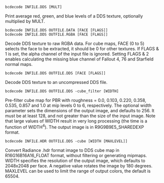     bcdecode INFILE.DDS [MULT]

Print average red, green, and blue levels of a DDS texture, optionally multiplied by MULT.

    bcdecode INFILE.DDS OUTFILE.DATA [FACE [FLAGS]]
    bcdecode INFILE.DDS OUTFILE.RGBA [FACE [FLAGS]]

Decode DDS texture to raw RGBA data. For cube maps, FACE (0 to 5) selects the face to be extracted, it should be 0 for other textures. If FLAGS & 1 is set, the alpha channel of the input file is ignored. Setting FLAGS & 2 enables calculating the missing blue channel of Fallout 4, 76 and Starfield normal maps.

    bcdecode INFILE.DDS OUTFILE.DDS [FACE [FLAGS]]

Decode DDS texture to an uncompressed DDS file.

    bcdecode INFILE.DDS OUTFILE.DDS -cube_filter [WIDTH]

Pre-filter cube map for PBR with roughness = 0.0, 0.103, 0.220, 0.358, 0.535, 0.857 and 1.0 at mip levels 0 to 6, respectively. The optional width parameter sets the dimensions of the output image, and defaults to 256. It must be at least 128, and not greater than the size of the input image. Note that large values of WIDTH result in very long processing (the time is a function of WIDTH<sup>4</sup>). The output image is in R9G9B9E5\_SHAREDEXP format.

    bcdecode INFILE.HDR OUTFILE.DDS -cube [WIDTH [MAXLEVEL]]

Convert Radiance .hdr format image to DDS cube map in R16G16B16A16\_FLOAT format, without filtering or generating mipmaps. WIDTH specifies the resolution of the output image, which defaults to 2048x2048 per face. A negative value rotates the image by 180 degrees. MAXLEVEL can be used to limit the range of output colors, the default is 65504.

